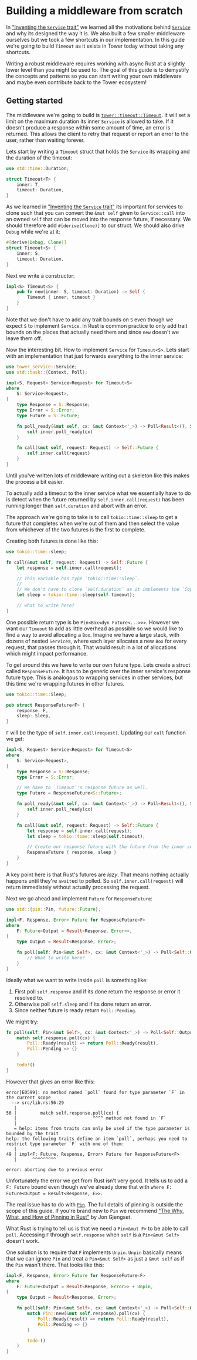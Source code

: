 # Building a middleware from scratch

In ["Inventing the `Service` trait"][invent] we learned all the motivations
behind [`Service`] and why its designed the way it is. We also built a few
smaller middleware ourselves but we took a few shortcuts in our implementation.
In this guide we're going to build `Timeout` as it exists in Tower today without
taking any shortcuts.

Writing a robust middleware requires working with async Rust at a slightly lower
level than you might be used to. The goal of this guide is to demystify the
concepts and patterns so you can start writing your own middleware and maybe
even contribute back to the Tower ecosystem!

## Getting started

The middleware we're going to build is [`tower::timeout::Timeout`]. It will set
a limit on the maximum duration its inner `Service` is allowed to take. If it
doesn't produce a response within some amount of time, an error is returned.
This allows the client to retry that request or report an error to the user,
rather than waiting forever.

Lets start by writing a `Timeout` struct that holds the `Service` its wrapping
and the duration of the timeout:

```rust
use std::time::Duration;

struct Timeout<T> {
    inner: T,
    timeout: Duration,
}
```

As we learned in ["Inventing the `Service` trait"][invent] its important for
services to clone such that you can convert the `&mut self` given to
`Service::call` into an owned `self` that can be moved into the response future,
if necessary. We should therefore add `#[derive(Clone)]` to our struct. We
should also drive `Debug` while we're at it:

```rust
#[derive(Debug, Clone)]
struct Timeout<S> {
    inner: S,
    timeout: Duration,
}
```

Next we write a constructor:

```rust
impl<S> Timeout<S> {
    pub fn new(inner: S, timeout: Duration) -> Self {
        Timeout { inner, timeout }
    }
}
```

Note that we don't have to add any trait bounds on `S` even though we expect `S`
to implement `Service`. In Rust is common practice to only add trait bounds on
the places that actually need them and since `new` doesn't we leave them off.

Now the interesting bit. How to implement `Service` for `Timeout<S>`. Lets start
with an implementation that just forwards everything to the inner service:

```rust
use tower_service::Service;
use std::task::{Context, Poll};

impl<S, Request> Service<Request> for Timeout<S>
where
    S: Service<Request>,
{
    type Response = S::Response;
    type Error = S::Error;
    type Future = S::Future;

    fn poll_ready(&mut self, cx: &mut Context<'_>) -> Poll<Result<(), Self::Error>> {
        self.inner.poll_ready(cx)
    }

    fn call(&mut self, request: Request) -> Self::Future {
        self.inner.call(request)
    }
}
```

Until you've written lots of middleware writing out a skeleton like this makes
the process a bit easier.

To actually add a timeout to the inner service what we essentially have to do is
detect when the future returned by `self.inner.call(request)` has been running
longer than `self.duration` and abort with an error.

The approach we're going to take is to call `tokio::time::sleep` to get a future
that completes when we're out of them and then select the value from whichever
of the two futures is the first to complete.

Creating both futures is done like this:

```rust
use tokio::time::sleep;

fn call(&mut self, request: Request) -> Self::Future {
    let response = self.inner.call(request);

    // This variable has type `tokio::time::Sleep`.
    //
    // We don't have to clone `self.duration` as it implements the `Copy` trait.
    let sleep = tokio::time::sleep(self.timeout);

    // what to write here?
}
```

One possible return type is be `Pin<Box<dyn Future<...>>>`. However we want our
`Timeout` to add as little overhead as possible so we would like to find a way
to avoid allocating a `Box`. Imagine we have a large stack, with dozens of
nested `Service`s, where each layer allocates a new `Box` for every request, that
passes through it. That would result in a lot of allocations which might impact
performance.

To get around this we have to write our own future type. Lets create a struct
called `ResponseFuture`. It has to be generic over the inner service's response
future type. This is analogous to wrapping services in other services, but this
time we're wrapping futures in other futures.

```rust
use tokio::time::Sleep;

pub struct ResponseFuture<F> {
    response: F,
    sleep: Sleep,
}
```

`F` will be the type of `self.inner.call(request)`. Updating our `call` function
we get:

```rust
impl<S, Request> Service<Request> for Timeout<S>
where
    S: Service<Request>,
{
    type Response = S::Response;
    type Error = S::Error;

    // We have to `Timeout`'s response future as well.
    type Future = ResponseFuture<S::Future>;

    fn poll_ready(&mut self, cx: &mut Context<'_>) -> Poll<Result<(), Self::Error>> {
        self.inner.poll_ready(cx)
    }

    fn call(&mut self, request: Request) -> Self::Future {
        let response = self.inner.call(request);
        let sleep = tokio::time::sleep(self.timeout);

        // Create our response future with the future from the inner service
        ResponseFuture { response, sleep }
    }
}
```

A key point here is that Rust's futures are _lazy_. That means nothing actually
happens until they're `await`ed to polled. So `self.inner.call(request)` will
return immediately without actually processing the request.

Next we go ahead and implement `Future` for `ResponseFuture`:

```rust
use std::{pin::Pin, future::Future};

impl<F, Response, Error> Future for ResponseFuture<F>
where
    F: Future<Output = Result<Response, Error>>,
{
    type Output = Result<Response, Error>;

    fn poll(self: Pin<&mut Self>, cx: &mut Context<'_>) -> Poll<Self::Output> {
        // What to write here?
    }
}
```

Ideally what we want to write inside `poll` is something like:

1. First poll `self.response` and if its done return the response or error it
   resolved to.
2. Otherwise poll `self.sleep` and if its done return an error.
3. Since neither future is ready return `Poll::Pending`.

We might try:

```rust
fn poll(self: Pin<&mut Self>, cx: &mut Context<'_>) -> Poll<Self::Output> {
    match self.response.poll(cx) {
        Poll::Ready(result) => return Poll::Ready(result),
        Poll::Pending => {}
    }

    todo!()
}
```

However that gives an error like this:

```
error[E0599]: no method named `poll` found for type parameter `F` in the current scope
  --> src/lib.rs:56:29
   |
56 |         match self.response.poll(cx) {
   |                             ^^^^ method not found in `F`
   |
   = help: items from traits can only be used if the type parameter is bounded by the trait
help: the following traits define an item `poll`, perhaps you need to restrict type parameter `F` with one of them:
   |
49 | impl<F: Future, Response, Error> Future for ResponseFuture<F>
   |      ^^^^^^^^^

error: aborting due to previous error
```

Unfortunately the error we get from Rust isn't very good. It tells us to add a
`F: Future` bound even though we've already done that with `where F:
Future<Output = Result<Response, E>>`.

The real issue has to do with [`Pin`]. The full details of pinning is outside
the scope of this guide. If you're brand new to `Pin` we recommend ["The Why,
What, and How of Pinning in Rust"][pin] by Jon Gjengset.

What Rust is trying to tell us is that we need a `Pin<&mut F>` to be able to
call `poll`. Accessing `F` through `self.response` when `self` is a `Pin<&mut
Self>` doesn't work.

One solution is to require that `F` implements `Unpin`. `Unpin` basically means
that we can ignore `Pin` and treat a `Pin<&mut Self>` as just a `&mut self` as
if the `Pin` wasn't there. That looks like this:

```rust
impl<F, Response, Error> Future for ResponseFuture<F>
where
    F: Future<Output = Result<Response, Error>> + Unpin,
{
    type Output = Result<Response, Error>;

    fn poll(self: Pin<&mut Self>, cx: &mut Context<'_>) -> Poll<Self::Output> {
        match Pin::new(&mut self.response).poll(cx) {
            Poll::Ready(result) => return Poll::Ready(result),
            Poll::Pending => {}
        }

        todo!()
    }
}
```

[invent]: https://tokio.rs/blog/2021-05-14-inventing-the-service-trait
[`Service`]: https://docs.rs/tower/latest/tower/trait.Service.html
[`tower::timeout::Timeout`]: https://docs.rs/tower/latest/tower/timeout/struct.Timeout.html
[`Pin`]: https://doc.rust-lang.org/stable/std/pin/struct.Pin.html
[pin]: https://www.youtube.com/watch?v=DkMwYxfSYNQ
